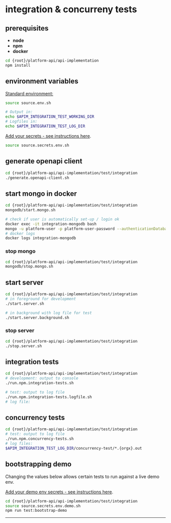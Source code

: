 # integration & concurreny tests

## prerequisites

* **node**
* **npm**
* **docker**

````bash
cd {root}/platform-api/api-implementation
npm install
````
## environment variables

[Standard environment:](./source.env.sh)
````bash
source source.env.sh

# Output in:
echo $APIM_INTEGRATION_TEST_WORKING_DIR
# Logfiles in:
echo $APIM_INTEGRATION_TEST_LOG_DIR

````

[Add your secrets - see instructions here](./template.source.secrets.env.sh).
````bash
source source.secrets.env.sh
````
## generate openapi client
````bash
cd {root}/platform-api/api-implementation/test/integration
./generate.openapi-client.sh
````
## start mongo in docker
````bash
cd {root}/platform-api/api-implementation/test/integration
mongodb/start.mongo.sh

# check if user is automatically set-up / login ok
docker exec -it integration-mongodb bash
mongo -u platform-user -p platform-user-password --authenticationDatabase platform
# docker logs
docker logs integration-mongodb
````
### stop mongo
````bash
cd {root}/platform-api/api-implementation/test/integration
mongodb/stop.mongo.sh
````

## start server
````bash
cd {root}/platform-api/api-implementation/test/integration
# in foreground for development
./start.server.sh

# in background with log file for test
./start.server.background.sh
````
### stop server
````bash
cd {root}/platform-api/api-implementation/test/integration
./stop.server.sh
````

## integration tests

````bash
cd {root}/platform-api/api-implementation/test/integration
# development: output to console
./run.npm.integration-tests.sh

# test: output to log file
./run.npm.integration-tests.logfile.sh
# log file:

````

## concurrency tests
````bash
cd {root}/platform-api/api-implementation/test/integration
# test: output to log file
./run.npm.concurrency-tests.sh
# log files:
$APIM_INTEGRATION_TEST_LOG_DIR/concurrency-test/*.{orgx}.out
````

## bootstrapping demo
Changing the values below allows certain tests to run against a live demo env.

[Add your demo env secrets - see instructions here](./template.source.secrets.env.demo.sh).
````bash
cd {root}/platform-api/api-implementation/test/integration
source source.secrets.env.demo.sh
npm run test:bootstrap-demo
````


----

